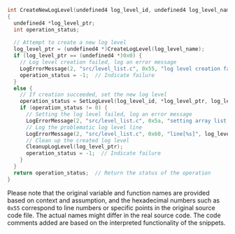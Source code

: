 ```c
int CreateNewLogLevel(undefined4 log_level_id, undefined4 log_level_name)
{
  undefined4 *log_level_ptr;
  int operation_status;
  
  // Attempt to create a new log level
  log_level_ptr = (undefined4 *)CreateLogLevel(log_level_name);
  if (log_level_ptr == (undefined4 *)0x0) {
    // Log level creation failed, log an error message
    LogErrorMessage(2, "src/level_list.c", 0x55, "log level creation failed");
    operation_status = -1;  // Indicate failure
  }
  else {
    // If creation succeeded, set the new log level
    operation_status = SetLogLevel(log_level_id, *log_level_ptr, log_level_ptr);
    if (operation_status != 0) {
      // Setting the log level failed, log an error message
      LogErrorMessage(2, "src/level_list.c", 0x5a, "setting array list failed");
      // Log the problematic log level line
      LogErrorMessage(2, "src/level_list.c", 0x60, "line[%s]", log_level_name);
      // Clean up the created log level
      CleanupLogLevel(log_level_ptr);
      operation_status = -1;  // Indicate failure
    }
  }
  return operation_status;  // Return the status of the operation
}
```

Please note that the original variable and function names are provided based on context and assumption, and the hexadecimal numbers such as `0x55` correspond to line numbers or specific points in the original source code file. The actual names might differ in the real source code. The code comments added are based on the interpreted functionality of the snippets.